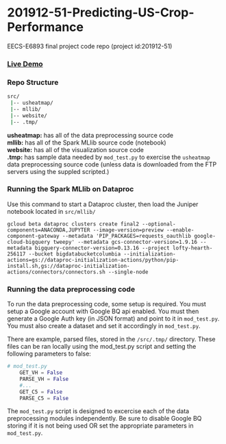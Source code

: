 # 201912-51-Predicting-US-Crop-Performance
EECS-E6893 final project code repo (project id:201912-51)

### [Live Demo](http://christnp.pythonanywhere.com/#1)

### Repo Structure

``` bash
src/  
 |-- usheatmap/  
 |-- mllib/  
 |-- website/  
 |-- .tmp/
```
__usheatmap:__ has all of the data preprocessing source code  
__mllib:__ has all of the Spark MLlib source code (notebook)  
__website:__ has all of the visualization source code  
__.tmp:__ has sample data needed by `mod_test.py` to exercise the `usheatmap` data preprocessing source code (unless data is downloaded from the FTP servers using the suppled scripted.)

### Running the Spark MLlib on Dataproc
Use this command to start a Dataproc cluster, then load the Juniper notebook located
in `src/mllib/`

```
gcloud beta dataproc clusters create final2 --optional-components=ANACONDA,JUPYTER --image-version=preview --enable-component-gateway --metadata 'PIP_PACKAGES=requests_oauthlib google-cloud-bigquery tweepy' --metadata gcs-connector-version=1.9.16 --metadata bigquery-connector-version=0.13.16 --project lofty-hearth-256117 --bucket bigdatabucketcolumbia --initialization-actions=gs://dataproc-initialization-actions/python/pip-install.sh,gs://dataproc-initialization-actions/connectors/connectors.sh --single-node
```

### Running the data preprocessing code
To run the data preprocessing code, some setup is required. You must setup a Google
account with Google BQ api enabled. You must then generate a Google Auth key (in JSON format)
and point to it in `mod_test.py`. You must also create a dataset and set it
accordingly in `mod_test.py`.


There are example, parsed files, stored in the `/src/.tmp/` directory. These files can be ran locally using the mod_test.py script and setting the following parameters to false:

```Python
# mod_test.py
    GET_VH = False
    PARSE_VH = False
    #...
    GET_C5 = False     
    PARSE_C5 = False 
```
The `mod_test.py` script is designed to excercise each of the data preprocessing modules independently. Be sure to disable Google BQ storing if it is not being used OR set the appropriate parameters in `mod_test.py`.